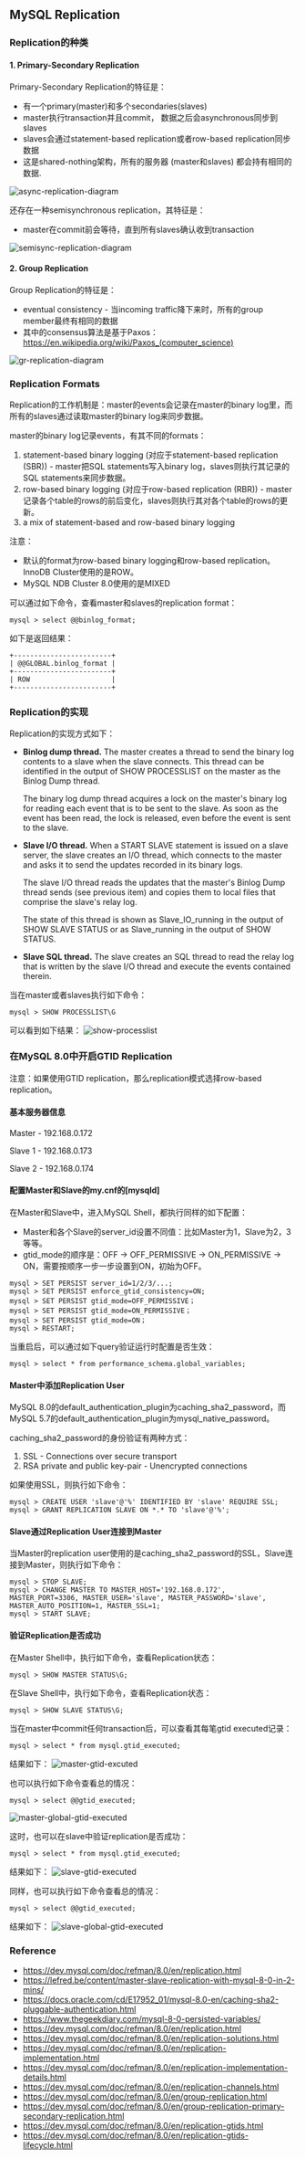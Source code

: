 ## MySQL Replication

### Replication的种类

#### 1. Primary-Secondary Replication

Primary-Secondary Replication的特征是：
* 有一个primary(master)和多个secondaries(slaves)
* master执行transaction并且commit， 数据之后会asynchronous同步到slaves
* slaves会通过statement-based replication或者row-based replication同步数据
* 这是shared-nothing架构，所有的服务器 (master和slaves) 都会持有相同的数据.

![async-replication-diagram](./pix/async-replication-diagram.png)

还存在一种semisynchronous replication，其特征是：
* master在commit前会等待，直到所有slaves确认收到transaction

![semisync-replication-diagram](./pix/semisync-replication-diagram.png)


#### 2. Group Replication

Group Replication的特征是：
* eventual consistency - 当incoming traffic降下来时，所有的group member最终有相同的数据
* 其中的consensus算法是基于Paxos：https://en.wikipedia.org/wiki/Paxos_(computer_science)

![gr-replication-diagram](./pix/gr-replication-diagram.png)


### Replication Formats

Replication的工作机制是：master的events会记录在master的binary log里，而所有的slaves通过读取master的binary log来同步数据。

master的binary log记录events，有其不同的formats：

1. statement-based binary logging (对应于statement-based replication (SBR)) - master把SQL statements写入binary log，slaves则执行其记录的SQL statements来同步数据。
2. row-based binary logging (对应于row-based replication (RBR)) - master记录各个table的rows的前后变化，slaves则执行其对各个table的rows的更新。
3. a mix of statement-based and row-based binary logging

注意：
* 默认的format为row-based binary logging和row-based replication。InnoDB Cluster使用的是ROW。
* MySQL NDB Cluster 8.0使用的是MIXED

可以通过如下命令，查看master和slaves的replication format：
```
mysql > select @@binlog_format;
```

如下是返回结果：
```
+------------------------+
| @@GLOBAL.binlog_format |
+------------------------+
| ROW                    |
+------------------------+

```

### Replication的实现

Replication的实现方式如下：

* **Binlog dump thread.**  The master creates a thread to send the binary log contents to a slave when the slave connects. This thread can be identified in the output of SHOW PROCESSLIST on the master as the Binlog Dump thread. 

    The binary log dump thread acquires a lock on the master's binary log for reading each event that is to be sent to the slave. As soon as the event has been read, the lock is released, even before the event is sent to the slave.

* **Slave I/O thread.**  When a START SLAVE statement is issued on a slave server, the slave creates an I/O thread, which connects to the master and asks it to send the updates recorded in its binary logs.

    The slave I/O thread reads the updates that the master's Binlog Dump thread sends (see previous item) and copies them to local files that comprise the slave's relay log.

    The state of this thread is shown as Slave_IO_running in the output of SHOW SLAVE STATUS or as Slave_running in the output of SHOW STATUS.

* **Slave SQL thread.**  The slave creates an SQL thread to read the relay log that is written by the slave I/O thread and execute the events contained therein.

当在master或者slaves执行如下命令：
```
mysql > SHOW PROCESSLIST\G
```

可以看到如下结果：
![show-processlist](./pix/show-processlist.png)

### 在MySQL 8.0中开启GTID Replication

注意：如果使用GTID replication，那么replication模式选择row-based replication。

#### 基本服务器信息

Master - 192.168.0.172

Slave 1 - 192.168.0.173

Slave 2 - 192.168.0.174

#### 配置Master和Slave的my.cnf的[mysqld]

在Master和Slave中，进入MySQL Shell，都执行同样的如下配置：

* Master和各个Slave的server_id设置不同值：比如Master为1，Slave为2，3等等。
* gtid_mode的顺序是：OFF -> OFF_PERMISSIVE -> ON_PERMISSIVE -> ON，需要按顺序一步一步设置到ON，初始为OFF。

```
mysql > SET PERSIST server_id=1/2/3/...;
mysql > SET PERSIST enforce_gtid_consistency=ON;
mysql > SET PERSIST gtid_mode=OFF_PERMISSIVE；
mysql > SET PERSIST gtid_mode=ON_PERMISSIVE；
mysql > SET PERSIST gtid_mode=ON；
mysql > RESTART;
```

当重启后，可以通过如下query验证运行时配置是否生效：
```
mysql > select * from performance_schema.global_variables;
```

#### Master中添加Replication User

MySQL 8.0的default_authentication_plugin为caching_sha2_password，而MySQL 5.7的default_authentication_plugin为mysql_native_password。

caching_sha2_password的身份验证有两种方式：
1. SSL - Connections over secure transport
2. RSA private and public key-pair - Unencrypted connections

如果使用SSL，则执行如下命令：

```
mysql > CREATE USER 'slave'@'%' IDENTIFIED BY 'slave' REQUIRE SSL;
mysql > GRANT REPLICATION SLAVE ON *.* TO 'slave'@'%';
```

#### Slave通过Replication User连接到Master

当Master的replication user使用的是caching_sha2_password的SSL，Slave连接到Master，则执行如下命令：

```
mysql > STOP SLAVE;
mysql > CHANGE MASTER TO MASTER_HOST='192.168.0.172', MASTER_PORT=3306, MASTER_USER='slave', MASTER_PASSWORD='slave', MASTER_AUTO_POSITION=1, MASTER_SSL=1;
mysql > START SLAVE;
```

#### 验证Replication是否成功

在Master Shell中，执行如下命令，查看Replication状态：
```
mysql > SHOW MASTER STATUS\G;
```

在Slave Shell中，执行如下命令，查看Replication状态：
```
mysql > SHOW SLAVE STATUS\G;
```

当在master中commit任何transaction后，可以查看其每笔gtid executed记录：
```
mysql > select * from mysql.gtid_executed;
```

结果如下：
![master-gtid-excuted](./pix/master-gtid-excuted.png)

也可以执行如下命令查看总的情况：
```
mysql > select @@gtid_executed;
```

![master-global-gtid-executed](./pix/master-global-gtid-executed.png)

这时，也可以在slave中验证replication是否成功：
```
mysql > select * from mysql.gtid_executed;
```

结果如下：
![slave-gtid-executed](./pix/slave-gtid-executed.png)

同样，也可以执行如下命令查看总的情况：
```
mysql > select @@gtid_executed;
```

结果如下：
![slave-global-gtid-executed](./pix/slave-global-gtid-executed.png)

### Reference

* https://dev.mysql.com/doc/refman/8.0/en/replication.html
* https://lefred.be/content/master-slave-replication-with-mysql-8-0-in-2-mins/
* https://docs.oracle.com/cd/E17952_01/mysql-8.0-en/caching-sha2-pluggable-authentication.html
* https://www.thegeekdiary.com/mysql-8-0-persisted-variables/
* https://dev.mysql.com/doc/refman/8.0/en/replication.html
* https://dev.mysql.com/doc/refman/8.0/en/replication-solutions.html
* https://dev.mysql.com/doc/refman/8.0/en/replication-implementation.html
* https://dev.mysql.com/doc/refman/8.0/en/replication-implementation-details.html
* https://dev.mysql.com/doc/refman/8.0/en/replication-channels.html
* https://dev.mysql.com/doc/refman/8.0/en/group-replication.html
* https://dev.mysql.com/doc/refman/8.0/en/group-replication-primary-secondary-replication.html
* https://dev.mysql.com/doc/refman/8.0/en/replication-gtids.html
* https://dev.mysql.com/doc/refman/8.0/en/replication-gtids-lifecycle.html